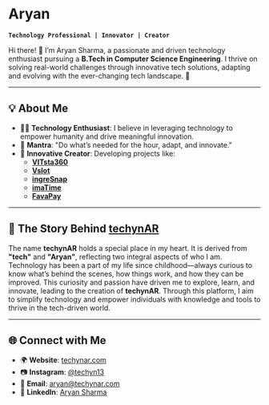 # Aryan

**`Technology Professional | Innovator | Creator`**

Hi there! 👋 I’m Aryan Sharma, a passionate and driven technology enthusiast pursuing a **B.Tech in Computer Science Engineering**. I thrive on solving real-world challenges through innovative tech solutions, adapting and evolving with the ever-changing tech landscape. 🚀

---

## 💡 About Me

- 👨‍💻 **Technology Enthusiast**: I believe in leveraging technology to empower humanity and drive meaningful innovation.
- 🔗 **Mantra**: "Do what’s needed for the hour, adapt, and innovate."
- 📱 **Innovative Creator**: Developing projects like:
  - [**VITsta360**](https://vitsta360.techynar.com)
  - [**Vslot**](https://vslot.techynar.com)
  - [**ingreSnap**](https://ingresnap.vercel.app)
  - [**imaTime**](https://imatime.techynar.com)
  - [**FavaPay**](https://favapay.techynar.com)

---

## 🌟 The Story Behind [**techynAR**](https://techynar.com)

The name **techynAR** holds a special place in my heart. It is derived from **"tech"** and **"Aryan"**, reflecting two integral aspects of who I am. Technology has been a part of my life since childhood—always curious to know what’s behind the scenes, how things work, and how they can be improved. This curiosity and passion have driven me to explore, learn, and innovate, leading to the creation of **techynAR**. Through this platform, I aim to simplify technology and empower individuals with knowledge and tools to thrive in the tech-driven world.

---

## 🌐 Connect with Me

- 🌍 **Website**: [techynar.com](https://techynar.com)
- 📷 **Instagram**: [@techyn13](https://www.instagram.com/techyn13/)
- 📧 **Email**: [aryan@techynar.com](mailto:aryan@techynar.com)
- 💼 **LinkedIn**: [Aryan Sharma](https://www.linkedin.com/in/aryan-sharma-techynar)
